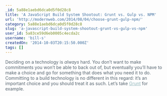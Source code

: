 ```yaml
---
_id: 5a88e1aebd6dca0d5f0d28c8
title: 'A JavaScript Build System Shootout: Grunt vs. Gulp vs. NPM'
url: 'http://modernweb.com/2014/08/04/choose-grunt-gulp-npm/'
category: 5a88e1aebd6dca0d5f0d28c8
slug: 'a-javascript-build-system-shootout-grunt-vs-gulp-vs-npm'
user_id: 5a83ce59d6eb0005c4ecda2c
username: 'bill-s'
createdOn: '2014-10-03T20:15:50.000Z'
tags: []
---
```


<span style="color: #56646f;">Deciding on a technology is </span><em style="color: #56646f;">always</em><span style="color: #56646f;"> hard. You don’t want to make commitments you won’t be able to back out of, but eventually you’ll have to make a choice and go for something that does what you need it to do. Committing to a build technology is no different in this regard: it’s an important choice and you should treat it as such. Let’s take </span><a class="highlighted-link hint" style="color: #92b7bc;" href="http://gruntjs.com/" rel="nofollow" data-hint="The JavaScript Task Runner">Grunt</a><span style="color: #56646f;"> for example.</span>

